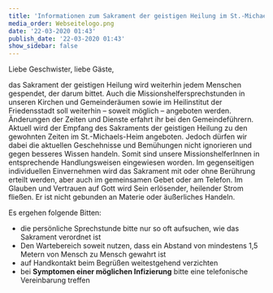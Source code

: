 ```yaml
---
title: 'Informationen zum Sakrament der geistigen Heilung im St.-Michaels-Heim'
media_order: Webseitelogo.png
date: '22-03-2020 01:43'
publish_date: '22-03-2020 01:43'
show_sidebar: false
---
```


Liebe Geschwister, liebe Gäste,

das Sakrament der geistigen Heilung wird weiterhin jedem Menschen gespendet, der darum bittet. Auch die Missionshelfersprechstunden in unseren Kirchen und Gemeinderäumen sowie im Heilinstitut der Friedensstadt soll weiterhin – soweit möglich – angeboten werden. Änderungen der Zeiten und Dienste erfahrt ihr bei den Gemeindeführern. Aktuell wird der Empfang des Sakraments der geistigen Heilung zu den gewohnten Zeiten im St.-Michaels-Heim angeboten. Jedoch dürfen wir dabei die aktuellen Geschehnisse und Bemühungen nicht ignorieren und gegen besseres Wissen handeln.
Somit sind unsere MissionshelferInnen in entsprechende Handlungsweisen eingewiesen worden.
Im gegenseitigen individuellen Einvernehmen wird das Sakrament mit oder ohne Berührung erteilt werden, aber auch im gemeinsamen Gebet oder am Telefon.
Im Glauben und Vertrauen auf Gott wird Sein erlösender, heilender Strom fließen. Er ist nicht gebunden an Materie oder äußerliches Handeln.

Es ergehen folgende Bitten:
* die persönliche Sprechstunde bitte nur so oft aufsuchen, wie das Sakrament verordnet ist
* Den Wartebereich soweit nutzen, dass ein Abstand von mindestens 1,5 Metern von Mensch zu Mensch gewahrt ist
* auf Handkontakt beim Begrüßen weitestgehend verzichten
* bei **Symptomen einer möglichen Infizierung** bitte eine telefonische Vereinbarung treffen